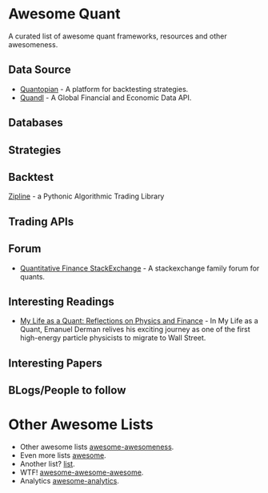 # Awesome Quant

A curated list of awesome quant frameworks, resources and other awesomeness. 


## Data Source
* [Quantopian](https://www.quantopian.com/) - A platform for backtesting strategies.
* [Quandl](https://www.quandl.com/) - A Global Financial and Economic Data API.

## Databases

## Strategies

## Backtest
[Zipline](https://github.com/quantopian/zipline) - a Pythonic Algorithmic Trading Library

## Trading APIs

## Forum
* [Quantitative Finance StackExchange](http://quant.stackexchange.com/) - A stackexchange family forum for quants.

## Interesting Readings
* [My Life as a Quant: Reflections on Physics and Finance](http://www.amazon.com/My-Life-Quant-Reflections-Physics/dp/0470192739) - In My Life as a Quant, Emanuel Derman relives his exciting journey as one of the first high-energy particle physicists to migrate to Wall Street.

## Interesting Papers

## BLogs/People to follow

# Other Awesome Lists
- Other awesome lists [awesome-awesomeness](https://github.com/bayandin/awesome-awesomeness).
- Even more lists [awesome](https://github.com/sindresorhus/awesome).
- Another list? [list](https://github.com/jnv/lists).
- WTF! [awesome-awesome-awesome](https://github.com/t3chnoboy/awesome-awesome-awesome).
- Analytics [awesome-analytics](https://github.com/onurakpolat/awesome-analytics).
